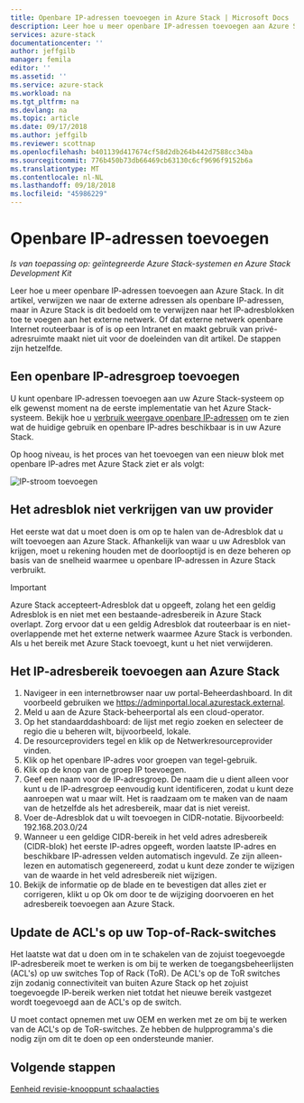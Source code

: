 ```yaml
---
title: Openbare IP-adressen toevoegen in Azure Stack | Microsoft Docs
description: Leer hoe u meer openbare IP-adressen toevoegen aan Azure Stack.
services: azure-stack
documentationcenter: ''
author: jeffgilb
manager: femila
editor: ''
ms.assetid: ''
ms.service: azure-stack
ms.workload: na
ms.tgt_pltfrm: na
ms.devlang: na
ms.topic: article
ms.date: 09/17/2018
ms.author: jeffgilb
ms.reviewer: scottnap
ms.openlocfilehash: b401139d417674cf58d2db264b442d7588cc34ba
ms.sourcegitcommit: 776b450b73db66469cb63130c6cf9696f9152b6a
ms.translationtype: MT
ms.contentlocale: nl-NL
ms.lasthandoff: 09/18/2018
ms.locfileid: "45986229"
---
```

# <a name="add-public-ip-addresses"></a>Openbare IP-adressen toevoegen
*Is van toepassing op: geïntegreerde Azure Stack-systemen en Azure Stack Development Kit*  

Leer hoe u meer openbare IP-adressen toevoegen aan Azure Stack.  In dit artikel, verwijzen we naar de externe adressen als openbare IP-adressen, maar in Azure Stack is dit bedoeld om te verwijzen naar het IP-adresblokken toe te voegen aan het externe netwerk.  Of dat externe netwerk openbare Internet routeerbaar is of is op een Intranet en maakt gebruik van privé-adresruimte maakt niet uit voor de doeleinden van dit artikel.  De stappen zijn hetzelfde. 

## <a name="add-a-public-ip-address-pool"></a>Een openbare IP-adresgroep toevoegen
U kunt openbare IP-adressen toevoegen aan uw Azure Stack-systeem op elk gewenst moment na de eerste implementatie van het Azure Stack-systeem. Bekijk hoe u [verbruik weergave openbare IP-adressen](azure-stack-viewing-public-ip-address-consumption.md) om te zien wat de huidige gebruik en openbare IP-adres beschikbaar is in uw Azure Stack.

Op hoog niveau, is het proces van het toevoegen van een nieuw blok met openbare IP-adres met Azure Stack ziet er als volgt:

 ![IP-stroom toevoegen](media/azure-stack-add-ips/flow.PNG)

## <a name="obtain-the-address-block-from-your-provider"></a>Het adresblok niet verkrijgen van uw provider
Het eerste wat dat u moet doen is om op te halen van de-Adresblok dat u wilt toevoegen aan Azure Stack.  Afhankelijk van waar u uw Adresblok van krijgen, moet u rekening houden met de doorlooptijd is en deze beheren op basis van de snelheid waarmee u openbare IP-adressen in Azure Stack verbruikt.  

> [!IMPORTANT]
> Azure Stack accepteert-Adresblok dat u opgeeft, zolang het een geldig Adresblok is en niet met een bestaande-adresbereik in Azure Stack overlapt.  Zorg ervoor dat u een geldig Adresblok dat routeerbaar is en niet-overlappende met het externe netwerk waarmee Azure Stack is verbonden.  Als u het bereik met Azure Stack toevoegt, kunt u het niet verwijderen.

## <a name="add-the-ip-address-range-to-azure-stack"></a>Het IP-adresbereik toevoegen aan Azure Stack

1. Navigeer in een internetbrowser naar uw portal-Beheerdashboard.  In dit voorbeeld gebruiken we https://adminportal.local.azurestack.external.  
2.  Meld u aan de Azure Stack-beheerportal als een cloud-operator.
3.  Op het standaarddashboard: de lijst met regio zoeken en selecteer de regio die u beheren wilt, bijvoorbeeld, lokale.
4.  De resourceproviders tegel en klik op de Netwerkresourceprovider vinden.
5.  Klik op het openbare IP-adres voor groepen van tegel-gebruik.
6.  Klik op de knop van de groep IP toevoegen.
7.  Geef een naam voor de IP-adresgroep.  De naam die u dient alleen voor kunt u de IP-adresgroep eenvoudig kunt identificeren, zodat u kunt deze aanroepen wat u maar wilt.  Het is raadzaam om te maken van de naam van de hetzelfde als het adresbereik, maar dat is niet vereist.
8.   Voer de-Adresblok dat u wilt toevoegen in CIDR-notatie.  Bijvoorbeeld: 192.168.203.0/24
9.  Wanneer u een geldige CIDR-bereik in het veld adres adresbereik (CIDR-blok) het eerste IP-adres opgeeft, worden laatste IP-adres en beschikbare IP-adressen velden automatisch ingevuld.  Ze zijn alleen-lezen en automatisch gegenereerd, zodat u kunt deze zonder te wijzigen van de waarde in het veld adresbereik niet wijzigen.
10. Bekijk de informatie op de blade en te bevestigen dat alles ziet er corrigeren, klikt u op Ok om door te de wijziging doorvoeren en het adresbereik toevoegen aan Azure Stack.

## <a name="update-the-acls-on-your-top-of-rack-switches"></a>Update de ACL's op uw Top-of-Rack-switches
Het laatste wat dat u doen om in te schakelen van de zojuist toegevoegde IP-adresbereik moet te werken is om bij te werken de toegangsbeheerlijsten (ACL's) op uw switches Top of Rack (ToR).  De ACL's op de ToR switches zijn zodanig connectiviteit van buiten Azure Stack op het zojuist toegevoegde IP-bereik werken niet totdat het nieuwe bereik vastgezet wordt toegevoegd aan de ACL's op de switch.  

U moet contact opnemen met uw OEM en werken met ze om bij te werken van de ACL's op de ToR-switches.  Ze hebben de hulpprogramma's die nodig zijn om dit te doen op een ondersteunde manier.


## <a name="next-steps"></a>Volgende stappen 
[Eenheid revisie-knooppunt schaalacties](azure-stack-node-actions.md) 
